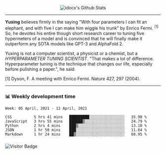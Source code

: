 <div align="center">
    <img align="center" src="https://github-readme-stats.vercel.app/api?username=idocx&show_icons=true&count_private=true&hide_border=true" alt="idocx's Github Stats"></img>
</div>

---

**Yuxing** believes firmly in the saying "With four parameters I can fit an elephant, and with five I can make him wiggle his trunk" by Enrico Fermi. <sup>[1]</sup> So, he devotes his entire though short research career to tuning five hypermeters of a model and is convinced that he will finally make it outperform any SOTA models like GPT-3 and AlphaFold 2.

Yuxing is not a computer scientist, a physicist or a chemist, but a *HYPERPARAMETER TUNING SCIENTIST*. "That makes a lot of difference. Hyperparameter tuning is the technique that changes our life, especially before pulishing a paper.", he said.

[1] Dyson, F. A meeting with Enrico Fermi. Nature 427, 297 (2004).


---

### 📊 Weekly development time
<!--START_SECTION:waka-->
```text
Week: 05 April, 2021 - 12 April, 2021

CSS          5 hrs 41 mins   █████████░░░░░░░░░░░░░░░░   35.98 % 
JavaScript   3 hrs 55 mins   ██████▒░░░░░░░░░░░░░░░░░░   24.79 % 
Python       2 hrs 4 mins    ███▒░░░░░░░░░░░░░░░░░░░░░   13.10 % 
JSON         1 hr 50 mins    ███░░░░░░░░░░░░░░░░░░░░░░   11.64 % 
Markdown     1 hr 24 mins    ██▒░░░░░░░░░░░░░░░░░░░░░░   08.95 % 
```
<!--END_SECTION:waka-->

### 

![Visitor Badge](https://visitor-badge.laobi.icu/badge?page_id=idocx.idocx)